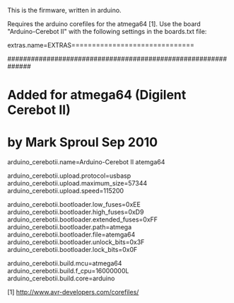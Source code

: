 This is the firmware, written in arduino.

Requires the arduino corefiles for the atmega64 [1]. Use the board "Arduino-Cerebot II" with the following settings in the boards.txt file:

extras.name=EXTRAS==============================

##############################################################
#	Added for atmega64 (Digilent Cerebot II)
#	by Mark Sproul Sep 2010
arduino_cerebotii.name=Arduino-Cerebot II atemga64

arduino_cerebotii.upload.protocol=usbasp
arduino_cerebotii.upload.maximum_size=57344
arduino_cerebotii.upload.speed=115200

arduino_cerebotii.bootloader.low_fuses=0xEE
arduino_cerebotii.bootloader.high_fuses=0xD9
arduino_cerebotii.bootloader.extended_fuses=0xFF
arduino_cerebotii.bootloader.path=atmega
arduino_cerebotii.bootloader.file=atemga64
arduino_cerebotii.bootloader.unlock_bits=0x3F
arduino_cerebotii.bootloader.lock_bits=0x0F

arduino_cerebotii.build.mcu=atmega64
arduino_cerebotii.build.f_cpu=16000000L
arduino_cerebotii.build.core=arduino




[1] http://www.avr-developers.com/corefiles/
